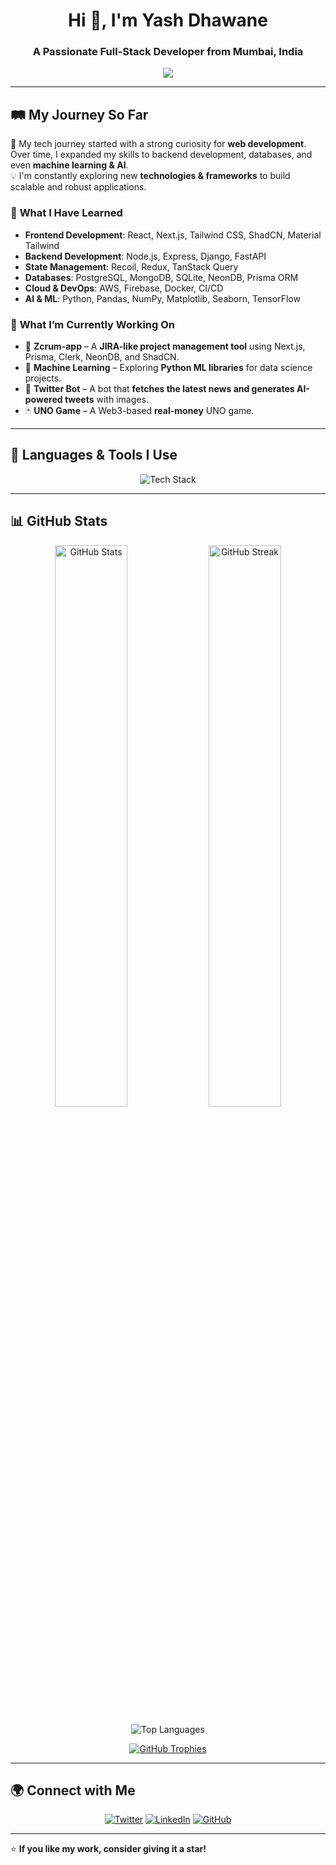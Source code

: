 <h1 align="center">Hi 👋, I'm Yash Dhawane</h1>
<h3 align="center">A Passionate Full-Stack Developer from Mumbai, India</h3>

<p align="center">
  <img src="https://readme-typing-svg.demolab.com?font=Fira+Code&weight=500&size=22&pause=1000&color=00FF00&center=true&vCenter=true&width=600&lines=Full-Stack+Developer;Backend+Enthusiast;Web3+%7C+Next.js+%7C+Django;Python+%7C+Machine+Learning+%7C+AI;Learning+Something+New+Everyday!">
</p>

---

## 🛤️ **My Journey So Far**
🚀 My tech journey started with a strong curiosity for **web development**. Over time, I expanded my skills to backend development, databases, and even **machine learning & AI**.  
💡 I'm constantly exploring new **technologies & frameworks** to build scalable and robust applications.

### 🎯 **What I Have Learned**
- **Frontend Development**: React, Next.js, Tailwind CSS, ShadCN, Material Tailwind  
- **Backend Development**: Node.js, Express, Django, FastAPI  
- **State Management**: Recoil, Redux, TanStack Query  
- **Databases**: PostgreSQL, MongoDB, SQLite, NeonDB, Prisma ORM  
- **Cloud & DevOps**: AWS, Firebase, Docker, CI/CD  
- **AI & ML**: Python, Pandas, NumPy, Matplotlib, Seaborn, TensorFlow  

### 🔭 **What I’m Currently Working On**
- 🚀 **Zcrum-app** – A **JIRA-like project management tool** using Next.js, Prisma, Clerk, NeonDB, and ShadCN.  
- 🔬 **Machine Learning** – Exploring **Python ML libraries** for data science projects.  
- 📢 **Twitter Bot** – A bot that **fetches the latest news and generates AI-powered tweets** with images.  
- 🃏 **UNO Game** – A Web3-based **real-money** UNO game.  

---

## 🚀 **Languages & Tools I Use**
<p align="center">
  <a target="_blank"><img src="https://skillicons.dev/icons?i=js,ts,html,css,react,nextjs,nodejs,express,tailwind,bootstrap,postgres,mongodb,sqlite,prisma,django,python,tensorflow,aws,docker,figma,postman,git,github" alt="Tech Stack" /></a>
</p>

---



## 📊 **GitHub Stats**
<p align="center">
  <img width="48%" src="https://github-readme-stats.vercel.app/api?username=yashdhawane&show_icons=true&theme=radical" alt="GitHub Stats" />
  <img width="48%" src="https://github-readme-streak-stats.herokuapp.com/?user=yashdhawane&theme=radical" alt="GitHub Streak" />
</p>
<p align="center">
  <img src="https://github-readme-stats.vercel.app/api/top-langs?username=yashdhawane&show_icons=true&layout=compact&theme=radical" alt="Top Languages" />
</p>
<p align="center">
  <a href="https://github.com/ryo-ma/github-profile-trophy"><img src="https://github-profile-trophy.vercel.app/?username=yashdhawane&theme=radical" alt="GitHub Trophies" /></a>
</p>

---

## 🌍 **Connect with Me**
<p align="center">
  <a href="https://x.com/dev_X_100"><img src="https://img.shields.io/badge/X-%230f1419.svg?style=for-the-badge&logo=x&logoColor=white" alt="Twitter" /></a>
  <a href="https://www.linkedin.com/in/yashdhawane/"><img src="https://img.shields.io/badge/LinkedIn-%230a66c2.svg?style=for-the-badge&logo=linkedin&logoColor=white" alt="LinkedIn" /></a>
  <a href="https://github.com/yashdhawane"><img src="https://img.shields.io/badge/GitHub-000000?style=for-the-badge&logo=github&logoColor=white" alt="GitHub" /></a>
</p>

---

⭐️ **If you like my work, consider giving it a star!**  
